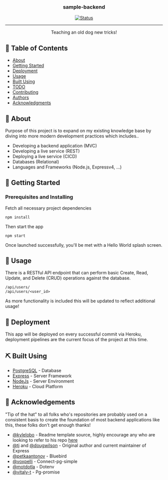 <h3 align="center">sample-backend</h3>

<div align="center">

  [![Status](https://img.shields.io/badge/Status-Sucess-brightgreen)]() 

</div>

---

<p align="center"> Teaching an old dog new tricks!
    <br> 
</p>

## 📝 Table of Contents
- [About](#about)
- [Getting Started](#getting_started)
- [Deployment](#deployment)
- [Usage](#usage)
- [Built Using](#built_using)
- [TODO](../TODO.md)
- [Contributing](../CONTRIBUTING.md)
- [Authors](#authors)
- [Acknowledgments](#acknowledgement)

## 🧐 About <a name = "about"></a>
Purpose of this project is to expand on my existing knowledge base by diving into more modern development practices which includes..
- Developing a backend application (MVC)
- Developing a live service (REST)
- Deploying a live service (CICD)
- Databases (Relational)
- Languages and Frameworks (Node.js, Expressv4, ...)

## 🏁 Getting Started <a name = "getting_started"></a>

### Prerequisites and Installing
Fetch all necessary project dependencies
```
npm install
```

Then start the app

```
npm start
```

Once launched successfully, you'll be met with a Hello World splash screen.


## 🎈 Usage <a name="usage"></a>
There is a RESTful API endpoint that can perform basic Create, Read, Update, and Delete (CRUD) operations against the database.
```
/api/users/
/api/users/<user_id>
```

As more functionality is included this will be updated to reflect additional usage!

## 🚀 Deployment <a name = "deployment"></a>
This app will be deployed on every successful commit via Heroku, deployment pipelines are the current focus of the project at this time.

## ⛏️ Built Using <a name = "built_using"></a>
- [PostgreSQL](https://www.postgresql.org/) - Database
- [Express](https://expressjs.com/) - Server Framework
- [NodeJs](https://nodejs.org/en/) - Server Environment
- [Heroku](https://heroku.com/) - Cloud Platform

## 🎉 Acknowledgements <a name = "acknowledgement"></a>
"Tip of the hat" to all folks who's repositories are probably used on a consistent basis to create the foundation of most backend applications like this, these folks don't get enough thanks!
- [@kylelobo](https://github.com/kylelobo) - Readme template source, highly encourage any who are looking to refer to his repo [here](https://github.com/kylelobo/The-Documentation-Compendium)
- [@tj](https://github.com/tj) and [@dougwilson](https://github.com/dougwilson) - Original author and current maintainer of Express
- [@petkaantonov](https://github.com/petkaantonov/bluebird) - Bluebird
- [@voxpelli](https://github.com/voxpelli/node-connect-pg-simple) - Connect-pg-simple
- [@motdotla](https://github.com/motdotla/dotenv) - Dotenv
- [@vitaly-t](https://github.com/vitaly-t/pg-promise) - Pg-promise
